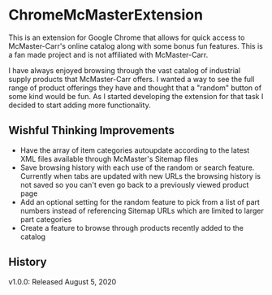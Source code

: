 # ChromeMcMasterExtension
This is an extension for Google Chrome that allows for quick access to McMaster-Carr's online catalog along with some bonus fun features. This is a fan made project and is not affiliated with McMaster-Carr. 

I have always enjoyed browsing through the vast catalog of industrial supply products that McMaster-Carr offers. I wanted a way to see the full range of product offerings they have and thought that a "random" button of some kind would be fun. As I started developing the extension for that task I decided to start adding more functionality.

## Wishful Thinking Improvements
- Have the array of item categories autoupdate according to the latest XML files available through McMaster's Sitemap files
- Save browsing history with each use of the random or search feature. Currently when tabs are updated with new URLs the browsing history is not saved so you can't even go back to a previously viewed product page
- Add an optional setting for the random feature to pick from a list of part numbers instead of referencing Sitemap URLs which are limited to larger part categories
- Create a feature to browse through products recently added to the catalog

## History
v1.0.0: Released August 5, 2020
